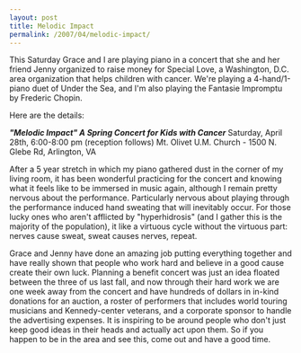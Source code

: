 ```yaml
---
layout: post
title: Melodic Impact
permalink: /2007/04/melodic-impact/
---
```


This Saturday Grace and I are playing piano in a concert that she and her friend Jenny organized to raise money for Special
Love, a Washington, D.C. area organization that helps children with cancer. We're playing a 4-hand/1-piano
duet of Under the Sea, and I'm also playing the Fantasie Impromptu by Frederic Chopin. 

Here are the details: 

***"Melodic Impact" A Spring Concert for Kids with Cancer***
Saturday, April 28th, 6:00-8:00 pm (reception follows)
Mt. Olivet U.M. Church - 1500 N. Glebe Rd, Arlington, VA

After a 5 year stretch in which my piano gathered dust in the corner of my living
room, it has been wonderful practicing for the concert and knowing what it feels like to be immersed in music again,
although I remain pretty nervous about the performance. Particularly nervous about playing through the
performance induced hand sweating that will inevitably occur. For those lucky ones who aren't afflicted by
"hyperhidrosis" (and I gather this is the majority of the population), it like a virtuous cycle without the virtuous
part: nerves cause sweat, sweat causes nerves, repeat.

Grace and Jenny have done an amazing job putting everything
together and have really shown that people who work hard and believe in a good cause create their own luck. Planning
a benefit concert was just an idea floated between the three of us last fall, and now through their hard work we
are one week away from the concert and have hundreds of dollars in in-kind donations for an auction, a roster of
performers that includes world touring musicians and Kennedy-center veterans, and a corporate sponsor to handle the
advertising expenses. It is inspiring to be around people who don't just keep good ideas in their heads and actually act
upon them. So if you happen to be in the area and see this, come out and have a good time.
